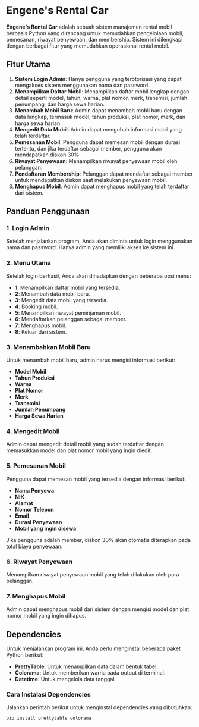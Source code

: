 # Engene's Rental Car

**Engene's Rental Car** adalah sebuah sistem manajemen rental mobil berbasis Python yang dirancang untuk memudahkan pengelolaan mobil, pemesanan, riwayat penyewaan, dan membership. Sistem ini dilengkapi dengan berbagai fitur yang memudahkan operasional rental mobil.

## Fitur Utama

1. **Sistem Login Admin**: Hanya pengguna yang terotorisasi yang dapat mengakses sistem menggunakan nama dan password.
2. **Menampilkan Daftar Mobil**: Menampilkan daftar mobil lengkap dengan detail seperti model, tahun, warna, plat nomor, merk, transmisi, jumlah penumpang, dan harga sewa harian.
3. **Menambah Mobil Baru**: Admin dapat menambah mobil baru dengan data lengkap, termasuk model, tahun produksi, plat nomor, merk, dan harga sewa harian.
4. **Mengedit Data Mobil**: Admin dapat mengubah informasi mobil yang telah terdaftar.
5. **Pemesanan Mobil**: Pengguna dapat memesan mobil dengan durasi tertentu, dan jika terdaftar sebagai member, pengguna akan mendapatkan diskon 30%.
6. **Riwayat Penyewaan**: Menampilkan riwayat penyewaan mobil oleh pelanggan.
7. **Pendaftaran Membership**: Pelanggan dapat mendaftar sebagai member untuk mendapatkan diskon saat melakukan penyewaan mobil.
8. **Menghapus Mobil**: Admin dapat menghapus mobil yang telah terdaftar dari sistem.

## Panduan Penggunaan

### 1. Login Admin
Setelah menjalankan program, Anda akan diminta untuk login menggunakan nama dan password. Hanya admin yang memiliki akses ke sistem ini.

### 2. Menu Utama
Setelah login berhasil, Anda akan dihadapkan dengan beberapa opsi menu:
- **1**: Menampilkan daftar mobil yang tersedia.
- **2**: Menambah data mobil baru.
- **3**: Mengedit data mobil yang tersedia.
- **4**: Booking mobil.
- **5**: Menampilkan riwayat peminjaman mobil.
- **6**: Mendaftarkan pelanggan sebagai member.
- **7**: Menghapus mobil.
- **8**: Keluar dari sistem.

### 3. Menambahkan Mobil Baru
Untuk menambah mobil baru, admin harus mengisi informasi berikut:
- **Model Mobil**
- **Tahun Produksi**
- **Warna**
- **Plat Nomor**
- **Merk**
- **Transmisi**
- **Jumlah Penumpang**
- **Harga Sewa Harian**

### 4. Mengedit Mobil
Admin dapat mengedit detail mobil yang sudah terdaftar dengan memasukkan model dan plat nomor mobil yang ingin diedit.

### 5. Pemesanan Mobil
Pengguna dapat memesan mobil yang tersedia dengan informasi berikut:
- **Nama Penyewa**
- **NIK**
- **Alamat**
- **Nomor Telepon**
- **Email**
- **Durasi Penyewaan**
- **Mobil yang ingin disewa**

Jika pengguna adalah member, diskon 30% akan otomatis diterapkan pada total biaya penyewaan.

### 6. Riwayat Penyewaan
Menampilkan riwayat penyewaan mobil yang telah dilakukan oleh para pelanggan.

### 7. Menghapus Mobil
Admin dapat menghapus mobil dari sistem dengan mengisi model dan plat nomor mobil yang ingin dihapus.

## Dependencies

Untuk menjalankan program ini, Anda perlu menginstal beberapa paket Python berikut:
- **PrettyTable**: Untuk menampilkan data dalam bentuk tabel.
- **Colorama**: Untuk memberikan warna pada output di terminal.
- **Datetime**: Untuk mengelola data tanggal.

### Cara Instalasi Dependencies

Jalankan perintah berikut untuk menginstal dependencies yang dibutuhkan:

```bash
pip install prettytable colorama

